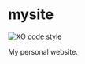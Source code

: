 # mysite

[![XO code style](https://img.shields.io/badge/code_style-XO-5ed9c7.svg)](https://github.com/sindresorhus/xo)

My personal website.
